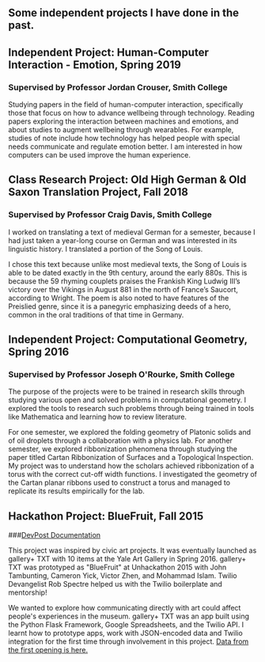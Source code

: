 ## Some independent projects I have done in the past.

## Independent Project: Human-Computer Interaction - Emotion, Spring 2019
### Supervised by Professor Jordan Crouser, Smith College
Studying papers in the field of human-computer interaction, specifically those that focus on how to advance wellbeing through technology. Reading papers exploring the interaction between machines and emotions, and about studies to augment wellbeing through wearables. For example, studies of note include how technology has helped people with special needs communicate and regulate emotion better. I am interested in how computers can be used improve the human experience.

## Class Research Project: Old High German & Old Saxon Translation Project, Fall 2018
### Supervised by Professor Craig Davis, Smith College
I worked on translating a text of medieval German for a semester, because I had just taken a year-long course on German and was interested in its linguistic history. I translated a portion of the Song of Louis. 

I chose this text because unlike most medieval texts, the Song of Louis is able to be dated exactly in the 9th century, around the early 880s. This is because the 59 rhyming couplets praises the Frankish King Ludwig III’s victory over the Vikings in August 881 in the north of France’s Saucort, according to Wright. The poem is also noted to have features of the Preislied genre, since it is a panegyric emphasizing deeds of a hero, common in the oral traditions of that time in Germany. 

## Independent Project: Computational Geometry, Spring 2016
### Supervised by Professor Joseph O'Rourke, Smith College
The purpose of the projects were to be trained in research skills through studying various open and solved problems in computational geometry. I explored the tools to research such problems through being trained in tools like Mathematica and learning how to review literature. 

For one semester, we explored the folding geometry of Platonic solids and of oil droplets through a collaboration with a physics lab. For another semester, we explored ribbonization phenomena through studying the paper titled Cartan Ribbonization of Surfaces and a Topological Inspection. My project was to understand how the scholars achieved ribbonization of a torus with the correct cut-off width functions. I investigated the geometry of the Cartan planar ribbons used to construct a torus and managed to replicate its results empirically for the lab. 

## Hackathon Project: BlueFruit, Fall 2015
###[DevPost Documentation](https://devpost.com/software/bluefruit) 

This project was inspired by civic art projects. It was eventually launched as gallery+ TXT with 10 items at the Yale Art Gallery in Spring 2016. gallery+ TXT was prototyped as "BlueFruit" at Unhackathon 2015 with John Tambunting, Cameron Yick, Victor Zhen, and Mohammad Islam. Twilio Devangelist Rob Spectre helped us with the Twilio boilerplate and mentorship! 

We wanted to explore how communicating directly with art could affect people's experiences in the museum. gallery+ TXT was an app built using the Python Flask Framework, Google Spreadsheets, and the Twilio API. I learnt how to prototype apps, work with JSON-encoded data and Twilio integration for the first time through involvement in this project. [Data from the first opening is here.](https://public.tableau.com/profile/cameron.yick#!/vizhome/textplus_analysis/TextPlusStory)


